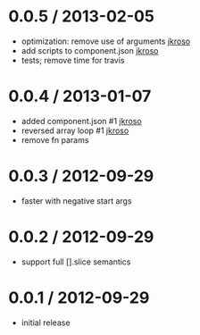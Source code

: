 
0.0.5 / 2013-02-05
  ====

  * optimization: remove use of arguments [jkroso](https://github.com/jkroso)
  * add scripts to component.json [jkroso](https://github.com/jkroso)
  * tests; remove time for travis

0.0.4 / 2013-01-07
  ====

  * added component.json #1 [jkroso](https://github.com/jkroso)
  * reversed array loop #1 [jkroso](https://github.com/jkroso)
  * remove fn params

0.0.3 / 2012-09-29
  ====

  * faster with negative start args

0.0.2 / 2012-09-29
  ====

  * support full [].slice semantics

0.0.1 / 2012-09-29
  =====

  * initial release

